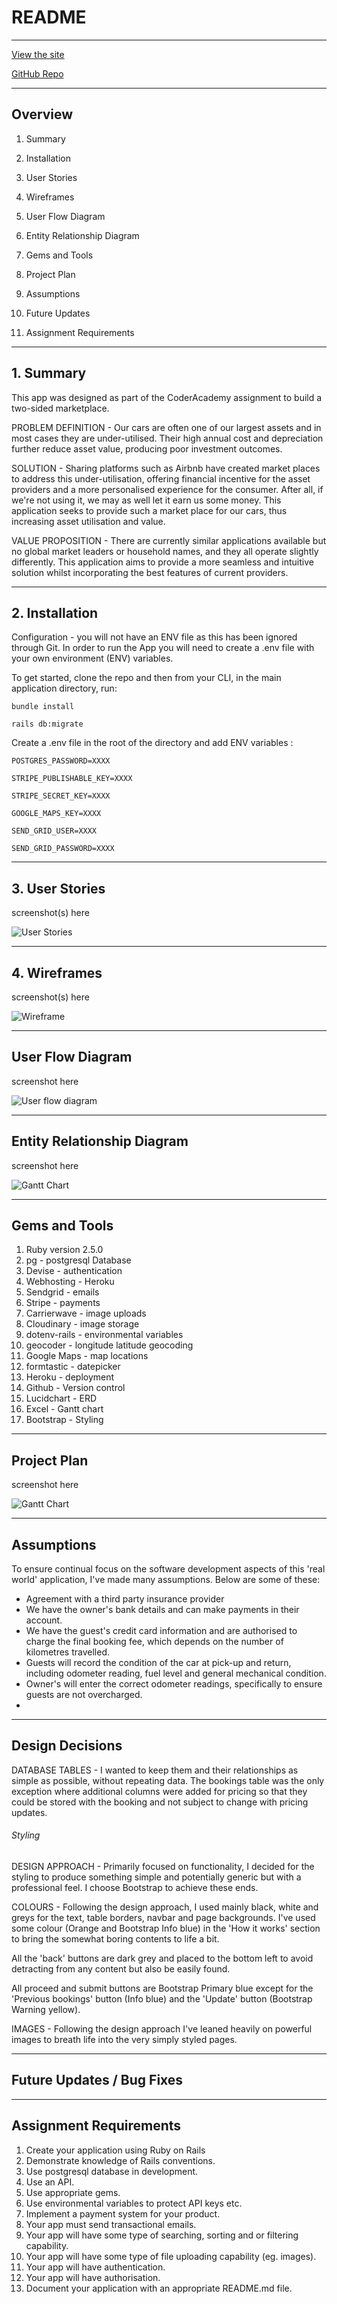 # README
---
[View the site](https://floating-plains-94998.herokuapp.com)

[GitHub Repo](https://github.com/revelroestorf/rails_two_sided_marketplace_rent_my_car)


---
## Overview
1. Summary
2. Installation
3. User Stories
4. Wireframes
5. User Flow Diagram
6. Entity Relationship Diagram
7. Gems and Tools

9. Project Plan
10. Assumptions
11. Future Updates
12. Assignment Requirements

---
## 1. Summary

This app was designed as part of the CoderAcademy assignment to build a two-sided marketplace.

PROBLEM DEFINITION - Our cars are often one of our largest assets and in most cases they are under-utilised. Their high annual cost and depreciation further reduce asset value, producing poor investment outcomes.


SOLUTION - Sharing platforms such as Airbnb have created market places to address this under-utilisation, offering financial incentive for the asset providers and a more personalised experience for the consumer. After all, if we're not using it, we may as well let it earn us some money. This application seeks to provide such a market place for our cars, thus increasing asset utilisation and value.

VALUE PROPOSITION - There are currently similar applications available but no global market leaders or household names, and they all operate slightly differently. This application aims to provide a more seamless and intuitive solution whilst incorporating the best features of current providers.

---
## 2. Installation

Configuration - you will not have an ENV file as this has been ignored through Git. In order to run the App you will need to create a .env file with your own environment (ENV) variables.

To get started, clone the repo and then from your CLI, in the main application directory, run:

`bundle install`

`rails db:migrate`

Create a .env file in the root of the directory and add ENV variables :

`POSTGRES_PASSWORD=XXXX`

`STRIPE_PUBLISHABLE_KEY=XXXX`

`STRIPE_SECRET_KEY=XXXX`

`GOOGLE_MAPS_KEY=XXXX`

`SEND_GRID_USER=XXXX`

`SEND_GRID_PASSWORD=XXXX`

---
## 3. User Stories

screenshot(s) here

![User Stories]()

---
## 4. Wireframes

screenshot(s) here

![Wireframe]()

---
## User Flow Diagram

screenshot here

![User flow diagram]()

---
## Entity Relationship Diagram

screenshot here

![Gantt Chart]()

---
## Gems and Tools

1. Ruby version 2.5.0
2. pg - postgresql Database
3. Devise - authentication
4. Webhosting - Heroku
5. Sendgrid - emails
6. Stripe - payments
7. Carrierwave - image uploads
8. Cloudinary - image storage
9. dotenv-rails - environmental variables
10. geocoder - longitude latitude geocoding
11. Google Maps - map locations
12. formtastic - datepicker
13. Heroku - deployment
14. Github - Version control
15. Lucidchart - ERD
16. Excel - Gantt chart
17. Bootstrap - Styling

---
## Project Plan

screenshot here

![Gantt Chart]()

---
## Assumptions

To ensure continual focus on the software development aspects of this 'real world' application, I've made many assumptions. Below are some of these:

* Agreement with a third party insurance provider
* We have the owner's bank details and can make payments in their account.
* We have the guest's credit card information and are authorised to charge the final booking fee, which depends on the number of kilometres travelled.
* Guests will record the condition of the car at pick-up and return, including odometer reading, fuel level and general mechanical condition.
* Owner's will enter the correct odometer readings, specifically to ensure guests are not overcharged.
*   

---
## Design Decisions

DATABASE TABLES - I wanted to keep them and their relationships as simple as possible, without repeating data. The bookings table was the only exception where additional columns were added for pricing so that they could be stored with the booking and not subject to change with pricing updates.

###### Styling
DESIGN APPROACH - Primarily focused on functionality, I decided for the styling to produce something simple and potentially generic but with a professional feel. I choose Bootstrap to achieve these ends.

COLOURS - Following the design approach, I used mainly black, white and greys for the text, table borders, navbar and page backgrounds. I've used some colour (Orange and Bootstrap Info blue) in the 'How it works' section to bring the somewhat boring contents to life a bit.

All the 'back' buttons are dark grey and placed to the bottom left to avoid detracting from any content but also be easily found.

All proceed and submit buttons are Bootstrap Primary blue except for the 'Previous bookings' button (Info blue) and the 'Update' button (Bootstrap Warning yellow).

IMAGES - Following the design approach I've leaned heavily on powerful images to breath life into the very simply styled pages.

---
## Future Updates / Bug Fixes






---
## Assignment Requirements

1. Create your application using Ruby on Rails
2. Demonstrate knowledge of Rails conventions.
3. Use postgresql database in development.
4. Use an API.
5. Use appropriate gems.
6. Use environmental variables to protect API keys etc.
7. Implement a payment system for your product.
8. Your app must send transactional emails.
9. Your app will have some type of searching, sorting and or filtering capability.
10. Your app will have some type of file uploading capability (eg. images).
11. Your app will have authentication.
12. Your app will have authorisation.
13. Document your application with an appropriate README.md file.
